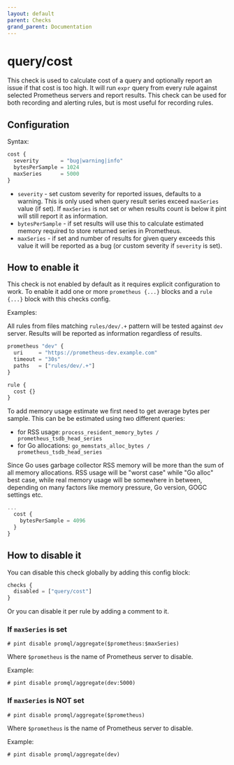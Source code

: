 ```yaml
---
layout: default
parent: Checks
grand_parent: Documentation
---
```


# query/cost

This check is used to calculate cost of a query and optionally report an issue
if that cost is too high. It will run `expr` query from every rule against
selected Prometheus servers and report results.
This check can be used for both recording and alerting rules, but is most
useful for recording rules.

## Configuration

Syntax:

```js
cost {
  severity       = "bug|warning|info"
  bytesPerSample = 1024
  maxSeries      = 5000
}
```

- `severity` - set custom severity for reported issues, defaults to a warning.
  This is only used when query result series exceed `maxSeries` value (if set).
  If `maxSeries` is not set or when results count is below it pint will still
  report it as information.
- `bytesPerSample` - if set results will use this to calculate estimated memory
  required to store returned series in Prometheus.
- `maxSeries` - if set and number of results for given query exceeds this value
  it will be reported as a bug (or custom severity if `severity` is set).

## How to enable it

This check is not enabled by default as it requires explicit configuration
to work.
To enable it add one or more `prometheus {...}` blocks and a `rule {...}` block
with this checks config.

Examples:

All rules from files matching `rules/dev/.+` pattern will be tested against
`dev` server. Results will be reported as information regardless of results.

```js
prometheus "dev" {
  uri     = "https://prometheus-dev.example.com"
  timeout = "30s"
  paths   = ["rules/dev/.+"]
}

rule {
  cost {}
}
```

To add memory usage estimate we first need to get average bytes per sample.
This can be be estimated using two different queries:

- for RSS usage: `process_resident_memory_bytes / prometheus_tsdb_head_series`
- for Go allocations: `go_memstats_alloc_bytes / prometheus_tsdb_head_series`

Since Go uses garbage collector RSS memory will be more than the sum of all
memory allocations. RSS usage will be "worst case" while "Go alloc" best case,
while real memory usage will be somewhere in between, depending on many factors
like memory pressure, Go version, GOGC settings etc.

```js
...
  cost {
    bytesPerSample = 4096
  }
}
```

## How to disable it

You can disable this check globally by adding this config block:

```js
checks {
  disabled = ["query/cost"]
}
```

Or you can disable it per rule by adding a comment to it.

### If `maxSeries` is set

`# pint disable promql/aggregate($prometheus:$maxSeries)`

Where `$prometheus` is the name of Prometheus server to disable.

Example:

`# pint disable promql/aggregate(dev:5000)`

### If `maxSeries` is NOT set

`# pint disable promql/aggregate($prometheus)`

Where `$prometheus` is the name of Prometheus server to disable.

Example:

`# pint disable promql/aggregate(dev)`
